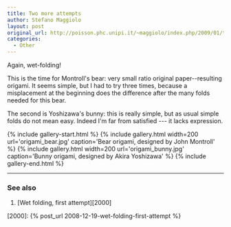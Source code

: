 ```yaml
---
title: Two more attempts
author: Stefano Maggiolo
layout: post
original_url: http://poisson.phc.unipi.it/~maggiolo/index.php/2009/01/two-more-attempts/
categories:
  - Other
---
```

Again, wet-folding!

<!--more-->

This is the time for Montroll's bear: very small ratio original paper--resulting origami. It seems simple, but I had to try three times, because a misplacement at the beginning does the difference after the many folds needed for this bear.


The second is Yoshizawa's bunny: this is really simple, but as usual simple folds do not mean easy. Indeed I'm far from satisfied --- it lacks expression.

{% include gallery-start.html %}
{% include gallery.html width=200 url='origami_bear.jpg' caption='Bear origami, designed by John Montroll' %}
{% include gallery.html width=200 url='origami_bunny.jpg' caption='Bunny origami, designed by Akira Yoshizawa' %}
{% include gallery-end.html %}

<!-- DO NOT EDIT BELOW THIS LINE -->
* * *

### See also

1. [Wet folding, first attempt][2000]

 [2000]: {% post_url 2008-12-19-wet-folding-first-attempt %}
